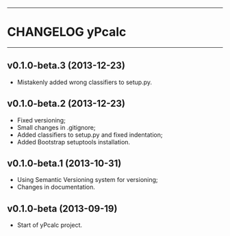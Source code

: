 ------------------------------------------------------------------------
CHANGELOG yPcalc
========================================================================
------------------------------------------------------------------------

v0.1.0-beta.3 (2013-12-23)
--------------------------

- Mistakenly added wrong classifiers to setup.py.

v0.1.0-beta.2 (2013-12-23)
--------------------------

- Fixed versioning;
- Small changes in .gitignore;
- Added classifiers to setup.py and fixed indentation;
- Added Bootstrap setuptools installation.

v0.1.0-beta.1 (2013-10-31)
--------------------------

- Using Semantic Versioning system for versioning;
- Changes in documentation.

v0.1.0-beta (2013-09-19)
------------------------

- Start of yPcalc project.
